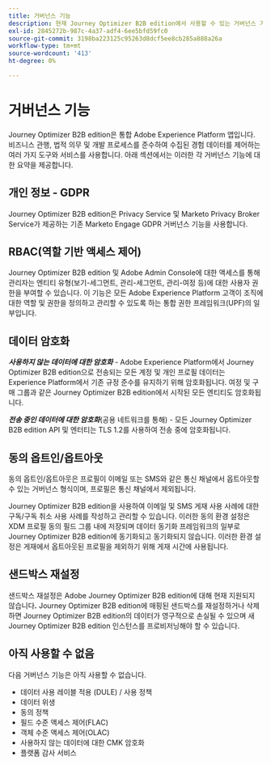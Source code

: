```yaml
---
title: 거버넌스 기능
description: 현재 Journey Optimizer B2B edition에서 사용할 수 있는 거버넌스 기능에 대해 알아봅니다.
exl-id: 2845272b-987c-4a37-adf4-6ee5bfd59fc0
source-git-commit: 3198ba223125c95263d8dcf5ee8cb285a888a26a
workflow-type: tm+mt
source-wordcount: '413'
ht-degree: 0%

---
```


# 거버넌스 기능

Journey Optimizer B2B edition은 통합 Adobe Experience Platform 앱입니다. 비즈니스 관행, 법적 의무 및 개발 프로세스를 준수하여 수집된 경험 데이터를 제어하는 여러 가지 도구와 서비스를 사용합니다. 아래 섹션에서는 이러한 각 거버넌스 기능에 대한 요약을 제공합니다.

## 개인 정보 - GDPR

Journey Optimizer B2B edition은 Privacy Service 및 Marketo Privacy Broker Service가 제공하는 기존 Marketo Engage GDPR 거버넌스 기능을 사용합니다.

## RBAC(역할 기반 액세스 제어)

Journey Optimizer B2B edition 및 Adobe Admin Console에 대한 액세스를 통해 관리자는 엔티티 유형(보기-세그먼트, 관리-세그먼트, 관리-여정 등)에 대한 사용자 권한을 부여할 수 있습니다. 이 기능은 모든 Adobe Experience Platform 고객이 조직에 대한 역할 및 권한을 정의하고 관리할 수 있도록 하는 통합 권한 프레임워크(UPF)의 일부입니다.

## 데이터 암호화

**_사용하지 않는 데이터에 대한 암호화_** - Adobe Experience Platform에서 Journey Optimizer B2B edition으로 전송되는 모든 계정 및 개인 프로필 데이터는 Experience Platform에서 기존 규정 준수를 유지하기 위해 암호화됩니다. 여정 및 구매 그룹과 같은 Journey Optimizer B2B edition에서 시작된 모든 엔티티도 암호화됩니다.

**_전송 중인 데이터에 대한 암호화_**(공용 네트워크를 통해) - 모든 Journey Optimizer B2B edition API 및 엔터티는 TLS 1.2를 사용하여 전송 중에 암호화됩니다.

## 동의 옵트인/옵트아웃

동의 옵트인/옵트아웃은 프로필이 이메일 또는 SMS와 같은 통신 채널에서 옵트아웃할 수 있는 거버넌스 형식이며, 프로필은 통신 채널에서 제외됩니다.

Journey Optimizer B2B edition을 사용하여 이메일 및 SMS 게재 사용 사례에 대한 구독/구독 취소 사용 사례를 작성하고 관리할 수 있습니다. 이러한 동의 환경 설정은 XDM 프로필 동의 필드 그룹 내에 저장되며 데이터 동기화 프레임워크의 일부로 Journey Optimizer B2B edition에 동기화되고 동기화되지 않습니다. 이러한 환경 설정은 게재에서 옵트아웃된 프로필을 제외하기 위해 게재 시간에 사용됩니다.

## 샌드박스 재설정

샌드박스 재설정은 Adobe Journey Optimizer B2B edition에 대해 현재 지원되지 않습니다&#x200B;**.** Journey Optimizer B2B edition에 매핑된 샌드박스를 재설정하거나 삭제하면 Journey Optimizer B2B edition의 데이터가 영구적으로 손실될 수 있으며 새 Journey Optimizer B2B edition 인스턴스를 프로비저닝해야 할 수 있습니다.

## 아직 사용할 수 없음

다음 거버넌스 기능은 아직 사용할 수 없습니다.

* 데이터 사용 레이블 적용 (DULE) / 사용 정책
* 데이터 위생
* 동의 정책
* 필드 수준 액세스 제어(FLAC)
* 객체 수준 액세스 제어(OLAC)
* 사용하지 않는 데이터에 대한 CMK 암호화
* 플랫폼 감사 서비스
